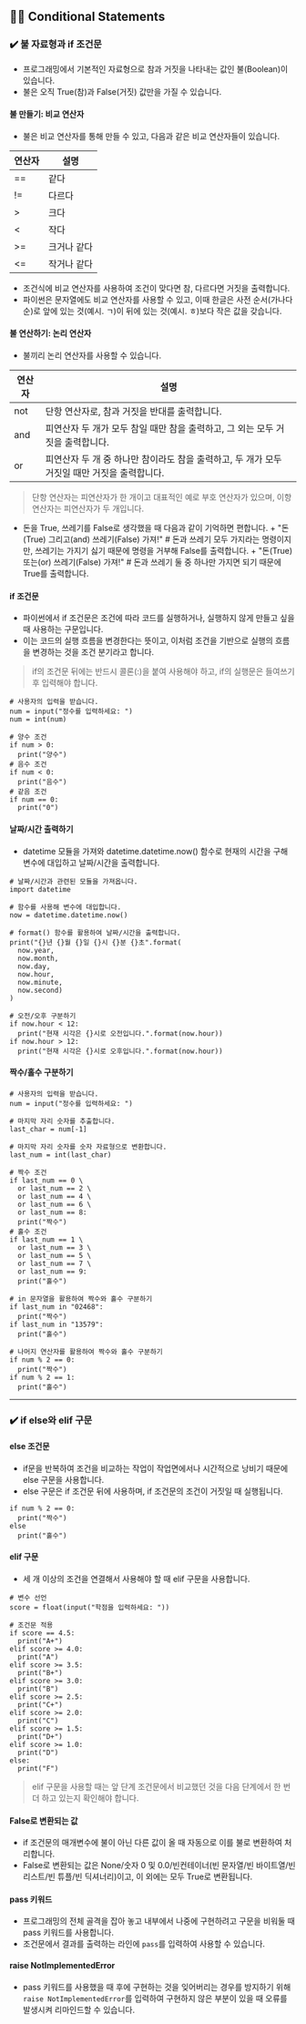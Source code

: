 ## 🏃🏻 Conditional Statements

### ✔️ 불 자료형과 if 조건문
  - 프로그래밍에서 기본적인 자료형으로 참과 거짓을 나타내는 값인 불(Boolean)이 있습니다.
  - 불은 오직 True(참)과 False(거짓) 값만을 가질 수 있습니다.

#### 불 만들기: 비교 연산자
  - 불은 비교 연산자를 통해 만들 수 있고, 다음과 같은 비교 연산자들이 있습니다.

  | 연산자 | 설명 |
  | --- | --- |
  | == | 같다 |
  | != | 다르다 |
  | > | 크다 |
  | < | 작다 |
  | >= | 크거나 같다 |
  | <= | 작거나 같다 |

  - 조건식에 비교 연산자를 사용하여 조건이 맞다면 참, 다르다면 거짓을 출력합니다.
  - 파이썬은 문자열에도 비교 연산자를 사용할 수 있고, 이때 한글은 사전 순서(가나다 순)로 앞에 있는 것(예시. ㄱ)이 뒤에 있는 것(예시. ㅎ)보다 작은 값을 갖습니다.
#### 불 연산하기: 논리 연산자
  - 불끼리 논리 연산자를 사용할 수 있습니다.

  | 연산자 | 설명 |
  | --- | --- |
  | not | 단항 연산자로, 참과 거짓을 반대를 출력합니다. |
  | and | 피연산자 두 개가 모두 참일 때만 참을 출력하고, 그 외는 모두 거짓을 출력합니다. |
  | or | 피연산자 두 개 중 하나만 참이라도 참을 출력하고, 두 개가 모두 거짓일 때만 거짓을 출력합니다. |

  > 단항 연산자는 피연산자가 한 개이고 대표적인 예로 부호 연산자가 있으며, 이항 연산자는 피연산자가 두 개입니다.
  -  돈을 True, 쓰레기를 False로 생각했을 때 다음과 같이 기억하면 편합니다.
    + "돈(True) 그리고(and) 쓰레기(False) 가져!" # 돈과 쓰레기 모두 가지라는 명령이지만, 쓰레기는 가지기 싫기 때문에 명령을 거부해 False를 출력합니다.
    + "돈(True) 또는(or) 쓰레기(False) 가져!" # 돈과 쓰레기 둘 중 하나만 가지면 되기 때문에 True를 출력합니다.
#### if 조건문
  - 파이썬에서 if 조건문은 조건에 따라 코드를 실행하거나, 실행하지 않게 만들고 싶을 때 사용하는 구문입니다.
  - 이는 코드의 실행 흐름을 변경한다는 뜻이고, 이처럼 조건을 기반으로 실행의 흐름을 변경하는 것을 조건 분기라고 합니다.
  > if의 조건문 뒤에는 반드시 콜론(:)을 붙여 사용해야 하고, if의 실행문은 들여쓰기 후 입력해야 합니다.
  ```
  # 사용자의 입력을 받습니다.
  num = input("정수를 입력하세요: ")
  num = int(num)

  # 양수 조건
  if num > 0:
    print("양수")
  # 음수 조건
  if num < 0:
    print("음수")
  # 같음 조건
  if num == 0:
    print("0")
  ```
#### 날짜/시간 출력하기
  - datetime 모듈을 가져와 datetime.datetime.now() 함수로 현재의 시간을 구해 변수에 대입하고 날짜/시간을 출력합니다.
  ```
  # 날짜/시간과 관련된 모듈을 가져옵니다.
  import datetime

  # 함수를 사용해 변수에 대입합니다.
  now = datetime.datetime.now()

  # format() 함수를 활용하여 날짜/시간을 출력합니다.
  print("{}년 {}월 {}일 {}시 {}분 {}초".format(
    now.year,
    now.month,
    now.day,
    now.hour,
    now.minute,
    now.second)
  )

  # 오전/오후 구분하기
  if now.hour < 12:
    print("현재 시각은 {}시로 오전입니다.".format(now.hour))
  if now.hour > 12:
    print("현재 시각은 {}시로 오후입니다.".format(now.hour))
  ```
#### 짝수/홀수 구분하기
  ```
  # 사용자의 입력을 받습니다.
  num = input("정수를 입력하세요: ")

  # 마지막 자리 숫자를 추출합니다.
  last_char = num[-1]

  # 마지막 자리 숫자를 숫자 자료형으로 변환합니다.
  last_num = int(last_char)

  # 짝수 조건
  if last_num == 0 \
    or last_num == 2 \
    or last_num == 4 \
    or last_num == 6 \
    or last_num == 8:
    print("짝수")
  # 홀수 조건
  if last_num == 1 \
    or last_num == 3 \
    or last_num == 5 \
    or last_num == 7 \
    or last_num == 9:
    print("홀수")

  # in 문자열을 활용하여 짝수와 홀수 구분하기
  if last_num in "02468":
    print("짝수")
  if last_num in "13579":
    print("홀수")

  # 나머지 연산자를 활용하여 짝수와 홀수 구분하기
  if num % 2 == 0:
    print("짝수")
  if num % 2 == 1:
    print("홀수")
  ```

***

### ✔️ if else와 elif 구문

#### else 조건문
  - if문을 반복하여 조건을 비교하는 작업이 작업면에서나 시간적으로 낭비기 때문에 else 구문을 사용합니다.
  - else 구문은 if 조건문 뒤에 사용하며, if 조건문의 조건이 거짓일 때 실행됩니다.
  ```
  if num % 2 == 0:
    print("짝수")
  else
    print("홀수")
  ```
#### elif 구문
  - 세 개 이상의 조건을 연결해서 사용해야 할 때 elif 구문을 사용합니다.
  ```
  # 변수 선언
  score = float(input("학점을 입력하세요: "))

  # 조건문 적용
  if score == 4.5:
    print("A+")
  elif score >= 4.0:
    print("A")
  elif score >= 3.5:
    print("B+")
  elif score >= 3.0:
    print("B")
  elif score >= 2.5:
    print("C+")
  elif score >= 2.0:
    print("C")
  elif score >= 1.5:
    print("D+")
  elif score >= 1.0:
    print("D")
  else:
    print("F")
  ```
  > elif 구문을 사용할 때는 앞 단계 조건문에서 비교했던 것을 다음 단계에서 한 번 더 하고 있는지 확인해야 합니다.
#### False로 변환되는 값
  - if 조건문의 매개변수에 불이 아닌 다른 값이 올 때 자동으로 이를 불로 변환하여 처리합니다.
  - False로 변환되는 값은 None/숫자 0 및 0.0/빈컨테이너(빈 문자열/빈 바이트열/빈 리스트/빈 튜플/빈 딕셔너리)이고, 이 외에는 모두 True로 변환됩니다.
#### pass 키워드
  - 프로그래밍의 전체 골격을 잡아 놓고 내부에서 나중에 구현하려고 구문을 비워둘 때 pass 키워드를 사용합니다.
  - 조건문에서 결과를 출력하는 라인에 `pass`를 입력하여 사용할 수 있습니다.
#### raise NotImplementedError
  - pass 키워드를 사용했을 때 후에 구현하는 것을 잊어버리는 경우를 방지하기 위해 `raise NotImplementedError`를 입력하여 구현하지 않은 부분이 있을 때 오류를 발생시켜 리마인드할 수 있습니다.
